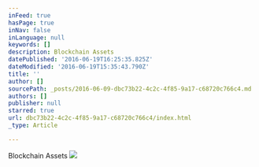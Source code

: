 ```yaml
---
inFeed: true
hasPage: true
inNav: false
inLanguage: null
keywords: []
description: Blockchain Assets
datePublished: '2016-06-19T16:25:35.825Z'
dateModified: '2016-06-19T15:35:43.790Z'
title: ''
author: []
sourcePath: _posts/2016-06-09-dbc73b22-4c2c-4f85-9a17-c68720c766c4.md
authors: []
publisher: null
starred: true
url: dbc73b22-4c2c-4f85-9a17-c68720c766c4/index.html
_type: Article

---
```

Blockchain Assets
![](https://the-grid-user-content.s3-us-west-2.amazonaws.com/243496a4-8eac-4896-a56c-d7a9bee5ff87.jpg)